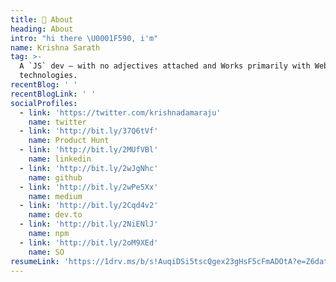 ```yaml
---
title: 🙌 About
heading: About
intro: "hi there \U0001F590️, i'm"
name: Krishna Sarath
tag: >-
  A `JS` dev — with no adjectives attached and Works primarily with Web
  technologies.
recentBlog: ' '
recentBlogLink: ' '
socialProfiles:
  - link: 'https://twitter.com/krishnadamaraju'
    name: twitter
  - link: 'http://bit.ly/37Q6tVf'
    name: Product Hunt
  - link: 'http://bit.ly/2MUfVBl'
    name: linkedin
  - link: 'http://bit.ly/2wJgNhc'
    name: github
  - link: 'http://bit.ly/2wPe5Xx'
    name: medium
  - link: 'http://bit.ly/2Cqd4v2'
    name: dev.to
  - link: 'http://bit.ly/2NiENlJ'
    name: npm
  - link: 'http://bit.ly/2oM9XEd'
    name: SO
resumeLink: 'https://1drv.ms/b/s!AuqiDSi5tscQgex23gHsF5cFmADOtA?e=Z6dati'
---
```


